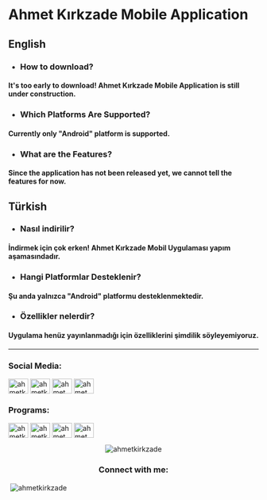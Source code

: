 # **Ahmet Kırkzade Mobile Application**
## English
- ### How to download?
#### It's too early to download! Ahmet Kırkzade Mobile Application is still under construction.
- ### Which Platforms Are Supported?
#### Currently only "Android" platform is supported.
- ### What are the Features?
#### Since the application has not been released yet, we cannot tell the features for now.
## Türkish
- ### Nasıl indirilir?
#### İndirmek için çok erken! Ahmet Kırkzade Mobil Uygulaması yapım aşamasındadır.
- ### Hangi Platformlar Desteklenir?
#### Şu anda yalnızca "Android" platformu desteklenmektedir.
- ### Özellikler nelerdir?
#### Uygulama henüz yayınlanmadığı için özelliklerini şimdilik söyleyemiyoruz.
----------
<h3 align="left">Social Media:</h3>
<p align="left">
<a href="https://www.facebook.com/ahmetkirkzade" target="blank"><img align="center" src="https://raw.githubusercontent.com/rahuldkjain/github-profile-readme-generator/master/src/images/icons/Social/facebook.svg" alt="ahmetkirkzade" height="30" width="40" /></a>
<a href="https://instagram.com/ahmetkirkzade" target="blank"><img align="center" src="https://raw.githubusercontent.com/rahuldkjain/github-profile-readme-generator/master/src/images/icons/Social/instagram.svg" alt="ahmetkirkzade" height="30" width="40" /></a>
<a href="https://www.youtube.com/c/ahmet kırkzade" target="blank"><img align="center" src="https://raw.githubusercontent.com/rahuldkjain/github-profile-readme-generator/master/src/images/icons/Social/youtube.svg" alt="ahmet kırkzade" height="30" width="40" /></a>
<a href="https://www.ahmetkirkzade.com/" target="blank"><img align="center" src="https://raw.githubusercontent.com/ahmetkirkzade/Assets/09e3b3c20e5a842bdaf177d39016dc5942959544/Pictures/internet_icon.svg" alt="ahmet kırkzade" height="30" width="40" /></a>
<p align="left">

<h3 align="left">Programs:</h3>
<p align="left">
<a href="https://www.facebook.com/ahmetkirkzade" target="blank"><img align="center" src="https://raw.githubusercontent.com/ahmetkirkzade/Assets/3855f725a5d15e1ffe3292e1d4b3b1e595366b8a/Pictures/ps_appicon.svg" alt="ahmetkirkzade" height="30" width="40" /></a>
<a href="https://instagram.com/ahmetkirkzade" target="blank"><img align="center" src="https://raw.githubusercontent.com/ahmetkirkzade/Assets/ab74fbd0b17d88c146e5216c8fc401f4462dcbaa/Pictures/ae_cc_app_RGB.svg" alt="ahmetkirkzade" height="30" width="40" /></a>
<a href="https://www.youtube.com/c/ahmet kırkzade" target="blank"><img align="center" src="https://raw.githubusercontent.com/ahmetkirkzade/Assets/ab74fbd0b17d88c146e5216c8fc401f4462dcbaa/Pictures/illustrator.svg" alt="ahmet kırkzade" height="30" width="40" /></a>
<a href="https://www.youtube.com/c/ahmet kırkzade" target="blank"><img align="center" src="https://raw.githubusercontent.com/ahmetkirkzade/Assets/ab74fbd0b17d88c146e5216c8fc401f4462dcbaa/Pictures/pr_appicon.svg" alt="ahmet kırkzade" height="30" width="40" /></a>
</p>

<p align="center"> <img src="https://komarev.com/ghpvc/?username=ahmetkirkzade&label=Profilin%20g%C3%B6r%C3%BCnt%C3%BClenme%20say%C4%B1s%C4%B1&color=0e75b6&style=flat" alt="ahmetkirkzade" /> </p>

<h3 align="center">Connect with me:</h3>
<p align="center">
</p>

<p>&nbsp;<img align="center" src="https://github-readme-stats.vercel.app/api?username=ahmetkirkzade&show_icons=true&theme=dark&locale=en" alt="ahmetkirkzade" /></p>
